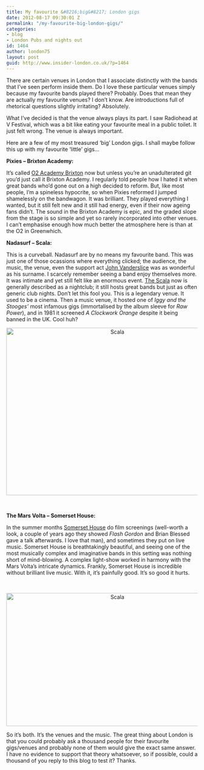 ```yaml
---
title: My favourite &#8216;big&#8217; London gigs
date: 2012-08-17 09:30:01 Z
permalink: "/my-favourite-big-london-gigs/"
categories:
- blog
- London Pubs and nights out
id: 1464
author: london75
layout: post
guid: http://www.insider-london.co.uk/?p=1464
---
```


There are certain venues in London that I associate distinctly with the bands that I&#8217;ve seen perform inside them. Do I love these particular venues simply because my favourite bands played there? Probably. Does that mean they are actually my favourite venues? I don&#8217;t know. Are introductions full of rhetorical questions slightly irritating? Absolutely.

<div>
  <p>
    What I&#8217;ve decided is that the venue always plays its part. I saw Radiohead at V Festival, which was a bit like eating your favourite meal in a public toilet. It just felt wrong. The venue is always important.
  </p>
  
  <p>
    Here are a few of my most treasured &#8216;big&#8217; London gigs. I shall maybe follow this up with my favourite &#8216;little&#8217; gigs&#8230;
  </p>
  
  <p>
    <strong>Pixies &#8211; Brixton Academy:</strong>
  </p>
  
  <p>
    It&#8217;s called <a href="http://www.o2academybrixton.co.uk/">O2 Academy Brixton</a> now but unless you&#8217;re an unadulterated git you&#8217;d just call it Brixton Academy. I regularly told people how I hated it when great bands who&#8217;d gone out on a high decided to reform. But, like most people, I&#8217;m a spineless hypocrite, so when Pixies reformed I jumped shamelessly on the bandwagon. It was brilliant. They played everything I wanted, but it still felt new and it still had energy, even if their now ageing fans didn&#8217;t. The sound in the Brixton Academy is epic, and the graded slope from the stage is so simple and yet so rarely incorporated into other venues. I can&#8217;t emphasise enough how much better the atmosphere here is than at the O2 in Greenwhich.
  </p>
  
  <p>
    <strong>Nadasurf &#8211; Scala:</strong>
  </p>
  
  <p>
    This is a curveball. Nadasurf are by no means my favourite band. This was just one of those ocassions where everything clicked; the audience, the music, the venue, even the support act <a href="http://johnvanderslice.com/">John Vanderslice</a> was as wonderful as his surname. I scarcely remember seeing a band enjoy themselves more. It was intimate and yet still felt like an enormous event. <a href="http://www.scala-london.co.uk/scala/">The Scala</a> now is generally described as a nightclub; it still hosts great bands but just as often generic club nights. Don&#8217;t let this fool you. This is a legendary venue. It used to be a cinema. Then a music venue, it hosted one of <em>Iggy and the Stooges&#8217; </em>most infamous gigs (immortalised by the album sleeve for <em>Raw Power</em>), and in 1981 it screened <em>A Clockwork Orange</em> despite it being banned in the UK. Cool huh?
  </p>
  
  <p style="text-align: center;">
    <a href="/wp-content/uploads/2012/08/scala.jpg"><img class="aligncenter  wp-image-1466" src="/wp-content/uploads/2012/08/scala.jpg" alt="Scala" width="569" height="440" /></a>
  </p>
  
  <p>
    &nbsp;
  </p>
  
  <p>
    <strong>The Mars Volta &#8211; Somerset House:</strong>
  </p>
  
  <p>
    In the summer months <a href="http://www.somersethouse.org.uk/">Somerset House</a> do film screenings (well-worth a look, a couple of years ago they showed <em>Flash Gordon </em>and Brian Blessed gave a talk afterwards. I love that man), and sometimes they put on live music. Somerset House is breathtakingly beautiful, and seeing one of the most musically complex and imaginative bands in this setting was nothing short of mind-blowing. A complex light-show worked in harmony with the Mars Volta&#8217;s intricate dynamics. Frankly, Somerset House is incredible without brilliant live music. With it, it&#8217;s painfully good. It&#8217;s so good it hurts.
  </p>
  
  <p>
    &nbsp;
  </p>
  
  <p style="text-align: center;">
    <a href="/wp-content/uploads/2012/08/somerset-house-film.jpg"><img class="aligncenter  wp-image-1467" src="/wp-content/uploads/2012/08/somerset-house-film.jpg" alt="Scala" width="569" height="350" /></a>
  </p>
  
  <p style="text-align: left;">
    So it&#8217;s both. It&#8217;s the venues and the music. The great thing about London is that you could probably ask a thousand people for their favourite gigs/venues and probably none of them would give the exact same answer. I have no evidence to support that theory whatsoever, so if possible, could a thousand of you reply to this blog to test it? Thanks.
  </p>
  
  <p>
    &nbsp;
  </p>
</div>